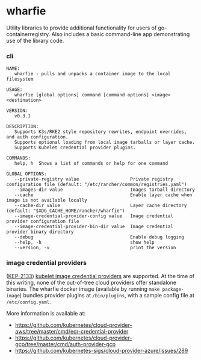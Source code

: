 # wharfie
Utility libraries to provide additional functionality for users of go-containerregistry. Also includes a basic command-line app demonstrating use of the library code.

### cli

```console
NAME:
   wharfie - pulls and unpacks a container image to the local filesystem

USAGE:
   wharfie [global options] command [command options] <image> <destination>

VERSION:
   v0.3.1

DESCRIPTION:
   Supports K3s/RKE2 style repository rewrites, endpoint overrides, and auth configuration.
   Supports optional loading from local image tarballs or layer cache.
   Supports Kubelet credential provider plugins.

COMMANDS:
   help, h  Shows a list of commands or help for one command

GLOBAL OPTIONS:
   --private-registry value                   Private registry configuration file (default: "/etc/rancher/common/registries.yaml")
   --images-dir value                         Images tarball directory
   --cache                                    Enable layer cache when image is not available locally
   --cache-dir value                          Layer cache directory (default: "$XDG_CACHE_HOME/rancher/wharfie")
   --image-credential-provider-config value   Image credential provider configuration file
   --image-credential-provider-bin-dir value  Image credential provider binary directory
   --debug                                    Enable debug logging
   --help, -h                                 show help
   --version, -v                              print the version
```

### image credential providers

([KEP-2133](https://github.com/kubernetes/enhancements/issues/2133)) [kubelet image credential providers](https://kubernetes.io/docs/tasks/kubelet-credential-provider/kubelet-credential-provider/) are supported.
At the time of this writing, none of the out-of-tree cloud providers offer standalone binaries. The wharfie docker image (available by running `make package-image`) bundles provider plugins at `/bin/plugins`,
with a sample config file at `/etc/config.yaml`.

More information is available at:
* https://github.com/kubernetes/cloud-provider-aws/tree/master/cmd/ecr-credential-provider
* https://github.com/kubernetes/cloud-provider-gcp/tree/master/cmd/auth-provider-gcp
* https://github.com/kubernetes-sigs/cloud-provider-azure/issues/289
